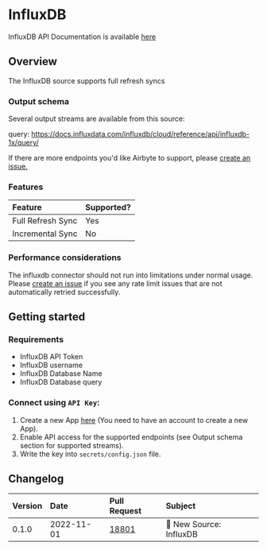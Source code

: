 # InfluxDB
InfluxDB API Documentation is available [here](https://docs.influxdata.com/influxdb/v1.7/tools/api/#ping-http-endpoint)

## Overview

The InfluxDB source supports full refresh syncs

### Output schema

Several output streams are available from this source:

query: https://docs.influxdata.com/influxdb/cloud/reference/api/influxdb-1x/query/

If there are more endpoints you'd like Airbyte to support, please [create an issue.](https://github.com/airbytehq/airbyte/issues/new/choose)

### Features

| Feature           | Supported? |
|:------------------|:-----------|
| Full Refresh Sync | Yes        |
| Incremental Sync  | No         |

### Performance considerations

The influxdb connector should not run into limitations under normal usage. Please [create an issue](https://github.com/airbytehq/airbyte/issues) if you see any rate limit issues that are not automatically retried successfully.

## Getting started

### Requirements

* InfluxDB API Token
* InfluxDB username
* InfluxDB Database Name
* InfluxDB Database query

### Connect using `API Key`:

1. Create a new App [here](https://developer.nytimes.com/my-apps/new-app) (You need to have an account to create a new App).
2. Enable API access for the supported endpoints (see Output schema section for supported streams).
3. Write the key into `secrets/config.json` file.

## Changelog

| Version | Date       | Pull Request                                             | Subject                                         |
|:--------|:-----------|:---------------------------------------------------------|:------------------------------------------------|
| 0.1.0   | 2022-11-01 | [18801](https://github.com/airbytehq/airbyte/pull/18801) | 🎉 New Source: InfluxDB                         |
